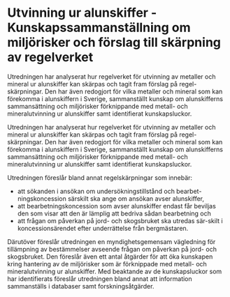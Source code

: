 # Utvinning ur alunskiffer - Kunskapssammanställning om miljörisker och förslag till skärpning av regelverket

Utredningen har analyserat hur regelverket för utvinning av metaller och mineral ur alunskiffer kan skärpas och tagit fram förslag på regel-skärpningar. Den har även redogjort för vilka metaller och mineral som kan förekomma i alunskiffern i Sverige, sammanställt kunskap om alunskifferns sammansättning och miljörisker förknippande med metall- och mineralutvinning ur alunskiffer samt identifierat kunskapsluckor.

Utredningen har analyserat hur regelverket för utvinning av metaller och mineral ur alunskiffer kan skärpas och tagit fram förslag på regel-skärpningar. Den har även redogjort för vilka metaller och mineral som kan förekomma i alunskiffern i Sverige, sammanställt kunskap om alunskifferns sammansättning och miljörisker förknippande med metall- och mineralutvinning ur alunskiffer samt identifierat kunskapsluckor.

Utredningen föreslår bland annat regelskärpningar som innebär:

* att sökanden i ansökan om undersökningstillstånd och bearbet-ningskoncession särskilt ska ange om ansökan avser alunskiffer,
* att bearbetningskoncession som avser alunskiffer endast får beviljas den som visar att den är lämplig att bedriva sådan bearbetning och
* att frågan om påverkan på jord- och skogsbruket ska utredas sär-skilt i koncessionsärendet efter underrättelse från bergmästaren.

Därutöver föreslår utredningen en myndighetsgemensam vägledning för tillämpning av bestämmelser avseende frågan om påverkan på jord- och skogsbruket. Den föreslår även ett antal åtgärder för att öka kunskapen kring hantering av de miljörisker som är förknippade med metall- och mineralutvinning ur alunskiffer. Med beaktande av de kunskapsluckor som har identifierats föreslår utredningen bland annat att information sammanställs i databaser samt forskningsåtgärder.
